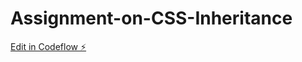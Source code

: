 # Assignment-on-CSS-Inheritance

[Edit in Codeflow ⚡️](https://stackblitz.com/~/github.com/somuyakhandelwal/Assignment-on-CSS-Inheritance)